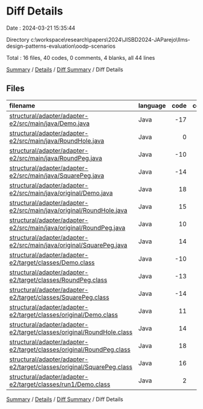 # Diff Details

Date : 2024-03-21 15:35:44

Directory c:\\workspace\\research\\papers\\2024\\JISBD2024-JAParejo\\llms-design-patterns-evaluation\\oodp-scenarios

Total : 16 files,  40 codes, 0 comments, 4 blanks, all 44 lines

[Summary](results.md) / [Details](details.md) / [Diff Summary](diff.md) / Diff Details

## Files
| filename | language | code | comment | blank | total |
| :--- | :--- | ---: | ---: | ---: | ---: |
| [structural/adapter/adapter-e2/src/main/java/Demo.java](/structural/adapter/adapter-e2/src/main/java/Demo.java) | Java | -17 | -1 | -3 | -21 |
| [structural/adapter/adapter-e2/src/main/java/RoundHole.java](/structural/adapter/adapter-e2/src/main/java/RoundHole.java) | Java | 0 | 0 | -1 | -1 |
| [structural/adapter/adapter-e2/src/main/java/RoundPeg.java](/structural/adapter/adapter-e2/src/main/java/RoundPeg.java) | Java | -10 | 0 | -4 | -14 |
| [structural/adapter/adapter-e2/src/main/java/SquarePeg.java](/structural/adapter/adapter-e2/src/main/java/SquarePeg.java) | Java | -14 | 0 | -4 | -18 |
| [structural/adapter/adapter-e2/src/main/java/original/Demo.java](/structural/adapter/adapter-e2/src/main/java/original/Demo.java) | Java | 18 | 1 | 3 | 22 |
| [structural/adapter/adapter-e2/src/main/java/original/RoundHole.java](/structural/adapter/adapter-e2/src/main/java/original/RoundHole.java) | Java | 15 | 0 | 3 | 18 |
| [structural/adapter/adapter-e2/src/main/java/original/RoundPeg.java](/structural/adapter/adapter-e2/src/main/java/original/RoundPeg.java) | Java | 10 | 0 | 4 | 14 |
| [structural/adapter/adapter-e2/src/main/java/original/SquarePeg.java](/structural/adapter/adapter-e2/src/main/java/original/SquarePeg.java) | Java | 14 | 0 | 4 | 18 |
| [structural/adapter/adapter-e2/target/classes/Demo.class](/structural/adapter/adapter-e2/target/classes/Demo.class) | Java | -10 | 0 | -1 | -11 |
| [structural/adapter/adapter-e2/target/classes/RoundPeg.class](/structural/adapter/adapter-e2/target/classes/RoundPeg.class) | Java | -13 | 0 | 0 | -13 |
| [structural/adapter/adapter-e2/target/classes/SquarePeg.class](/structural/adapter/adapter-e2/target/classes/SquarePeg.class) | Java | -14 | 0 | 0 | -14 |
| [structural/adapter/adapter-e2/target/classes/original/Demo.class](/structural/adapter/adapter-e2/target/classes/original/Demo.class) | Java | 11 | 0 | 1 | 12 |
| [structural/adapter/adapter-e2/target/classes/original/RoundHole.class](/structural/adapter/adapter-e2/target/classes/original/RoundHole.class) | Java | 14 | 0 | 0 | 14 |
| [structural/adapter/adapter-e2/target/classes/original/RoundPeg.class](/structural/adapter/adapter-e2/target/classes/original/RoundPeg.class) | Java | 18 | 0 | 1 | 19 |
| [structural/adapter/adapter-e2/target/classes/original/SquarePeg.class](/structural/adapter/adapter-e2/target/classes/original/SquarePeg.class) | Java | 16 | 0 | 1 | 17 |
| [structural/adapter/adapter-e2/target/classes/run1/Demo.class](/structural/adapter/adapter-e2/target/classes/run1/Demo.class) | Java | 2 | 0 | 0 | 2 |

[Summary](results.md) / [Details](details.md) / [Diff Summary](diff.md) / Diff Details